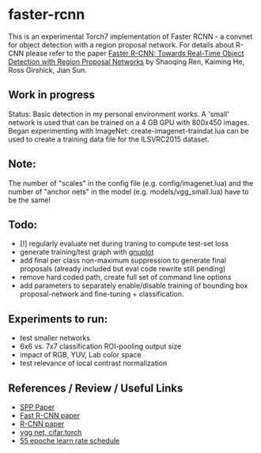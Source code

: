 # faster-rcnn
This is an experimental Torch7 implementation of Faster RCNN - a convnet for object detection with a region proposal network.
For details about R-CNN please refer to the paper [Faster R-CNN: Towards Real-Time Object Detection with Region Proposal Networks](http://arxiv.org/pdf/1504.08083v1.pdf) by Shaoqing Ren, Kaiming He, Ross Girshick, Jian Sun.

## Work in progress
Status: Basic detection in my personal environment works.
A 'small' network is used that can be trained on a 4 GB GPU with 800x450 images.
Began experimenting with ImageNet: create-imagenet-traindat.lua can be used to create a training data file for the ILSVRC2015 dataset.

## Note:
The number of "scales" in the config file (e.g. config/imagenet.lua) and the number of "anchor nets" in the model (e.g. models/vgg_small.lua) have to be the same!

## Todo:
- [!] regularly evaluate net during traning to compute test-set loss
- generate training/test graph with [gnuplot](https://github.com/torch/gnuplot)
- add final per class non-maximum suppression to generate final proposals (already included but eval code rewrite still pending)
- remove hard coded path, create full set of command line options
- add parameters to separately enable/disable training of bounding box proposal-network and fine-tuning + classification.

## Experiments to run:
- test smaller networks
- 6x6 vs. 7x7 classification ROI-pooling output size
- impact of RGB, YUV, Lab color space
- test relevance of local contrast normalization

## References / Review / Useful Links
* [SPP Paper](http://arxiv.org/pdf/1406.4729.pdf)
* [Fast R-CNN paper](http://arxiv.org/abs/1504.08083)
* [R-CNN paper](http://arxiv.org/abs/1311.2524)
* [vgg net, cifar.torch](https://github.com/szagoruyko/cifar.torch/blob/master/models/vgg_bn_drop.lua)
* [55 epoche learn rate schedule](
https://github.com/soumith/imagenet-multiGPU.torch/blob/master/train.lua)
